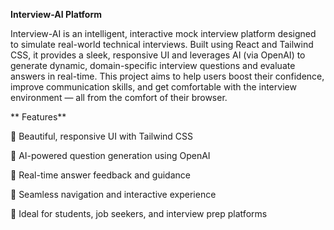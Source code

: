 **Interview-AI Platform**


Interview-AI is an intelligent, interactive mock interview platform designed to simulate real-world technical interviews. Built using React and Tailwind CSS, it provides a sleek, responsive UI and leverages AI (via OpenAI) to generate dynamic, domain-specific interview questions and evaluate answers in real-time. This project aims to help users boost their confidence, improve communication skills, and get comfortable with the interview environment — all from the comfort of their browser.


** Features**


🔹 Beautiful, responsive UI with Tailwind CSS

🔹 AI-powered question generation using OpenAI

🔹 Real-time answer feedback and guidance

🔹 Seamless navigation and interactive experience

🔹 Ideal for students, job seekers, and interview prep platforms
